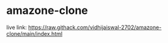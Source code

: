 # amazone-clone
live link: 
https://raw.githack.com/vidhijaiswal-2702/amazone-clone/main/index.html
